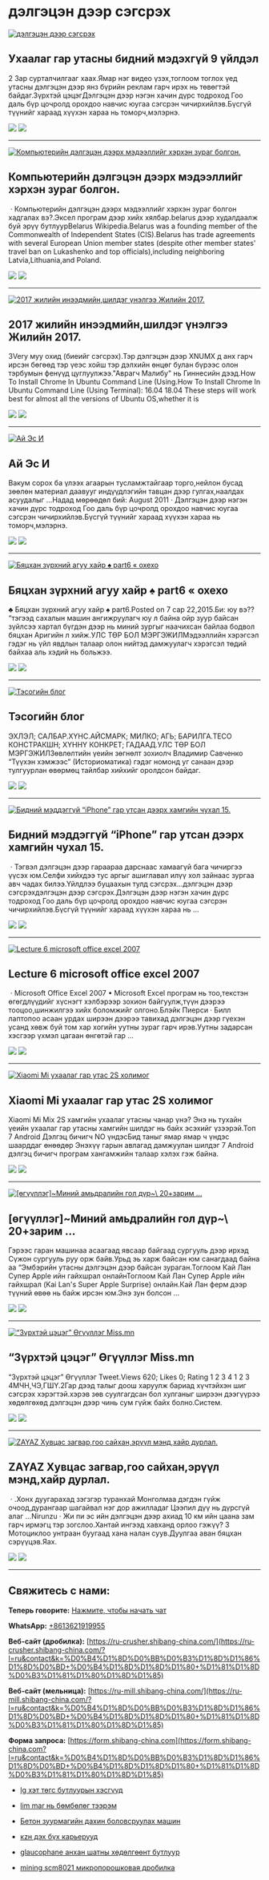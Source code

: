 # дэлгэцэн дээр сэгсрэх

<a href="https://swt.shibang-china.com/?l=ru&img&k=%D0%B4%D1%8D%D0%BB%D0%B3%D1%8D%D1%86%D1%8D%D0%BD+%D0%B4%D1%8D%D1%8D%D1%80+%D1%81%D1%8D%D0%B3%D1%81%D1%80%D1%8D%D1%85" target="_blank">![дэлгэцэн дээр сэгсрэх](http://static.shibang-china.com/all-800x300/591.jpg)</a>

## Ухаалаг гар утасны бидний мэдэхгүй 9 үйлдэл
2 Зар сурталчилгааг хаах.Ямар нэг видео үзэх,тоглоом тоглох үед утасны дэлгэцэн дээр янз бүрийн реклам гарч ирэх нь төвөгтэй байдаг.Зүрхтэй цэцэгДэлгэцэн дээр нэгэн хачин дүрс тодроход Гоо даль бүр цочролд орохдоо навчис юугаа сэгсрэн чичирхийлэв.Бүсгүй түүнийг хараад хүүхэн хараа нь томорч,мэлэрнэ.


<a href="https://whatsapp.shibangsoft.com/WhatsApp.php" target="_blank" title="WhatsApp">![](http://static.shibang-china.com/icon/whatsapp.png)</a> <a href="https://swt.shibang-china.com/?l=ru&icon&k=%D0%B4%D1%8D%D0%BB%D0%B3%D1%8D%D1%86%D1%8D%D0%BD+%D0%B4%D1%8D%D1%8D%D1%80+%D1%81%D1%8D%D0%B3%D1%81%D1%80%D1%8D%D1%85" target="_blank">![](http://static.shibang-china.com/icon/chat-ru.png)</a>

---

<a href="https://swt.shibang-china.com/?l=ru&img&k=%D0%B4%D1%8D%D0%BB%D0%B3%D1%8D%D1%86%D1%8D%D0%BD+%D0%B4%D1%8D%D1%8D%D1%80+%D1%81%D1%8D%D0%B3%D1%81%D1%80%D1%8D%D1%85" target="_blank">![Компьютерийн дэлгэцэн дээрх мэдээллийг хэрхэн зураг болгон.](http://static.shibang-china.com/all-800x300/865.jpg)</a>

## Компьютерийн дэлгэцэн дээрх мэдээллийг хэрхэн зураг болгон.
&nbsp;&#0183;&#32;Компьютерийн дэлгэцэн дээрх мэдээллийг хэрхэн зураг болгон хадгалах вэ?.Эксел програм дээр хийх хялбар.belarus дээр худалдаалж буй эрүү бутлуурBelarus Wikipedia.Belarus was a founding member of the Commonwealth of Independent States (CIS).Belarus has trade agreements with several European Union member states (despite other member states' travel ban on Lukashenko and top officials),including neighboring Latvia,Lithuania,and Poland.


<a href="https://whatsapp.shibangsoft.com/WhatsApp.php" target="_blank" title="WhatsApp">![](http://static.shibang-china.com/icon/whatsapp.png)</a> <a href="https://swt.shibang-china.com/?l=ru&icon&k=%D0%B4%D1%8D%D0%BB%D0%B3%D1%8D%D1%86%D1%8D%D0%BD+%D0%B4%D1%8D%D1%8D%D1%80+%D1%81%D1%8D%D0%B3%D1%81%D1%80%D1%8D%D1%85" target="_blank">![](http://static.shibang-china.com/icon/chat-ru.png)</a>

---

<a href="https://swt.shibang-china.com/?l=ru&img&k=%D0%B4%D1%8D%D0%BB%D0%B3%D1%8D%D1%86%D1%8D%D0%BD+%D0%B4%D1%8D%D1%8D%D1%80+%D1%81%D1%8D%D0%B3%D1%81%D1%80%D1%8D%D1%85" target="_blank">![2017 жилийн инээдмийн,шилдэг үнэлгээ Жилийн 2017.](http://static.shibang-china.com/all-800x300/266.jpg)</a>

## 2017 жилийн инээдмийн,шилдэг үнэлгээ Жилийн 2017.
3Very муу охид (биеийг сэгсрэх).Тэр дэлгэцэн дээр XNUMX д анх гарч ирсэн бөгөөд тэр үеэс хойш тэр дэлхийн өнцөг булан бүрээс олон тэрбумын фенүүд цуглуулжээ.&quot;Аврагч Малибу&quot; нь Гиннесийн дээд.How To Install Chrome In Ubuntu Command Line (Using.How To Install Chrome In Ubuntu Command Line (Using Terminal): 16.04 18.04 These steps will work best for almost all the versions of Ubuntu OS,whether it is


<a href="https://whatsapp.shibangsoft.com/WhatsApp.php" target="_blank" title="WhatsApp">![](http://static.shibang-china.com/icon/whatsapp.png)</a> <a href="https://swt.shibang-china.com/?l=ru&icon&k=%D0%B4%D1%8D%D0%BB%D0%B3%D1%8D%D1%86%D1%8D%D0%BD+%D0%B4%D1%8D%D1%8D%D1%80+%D1%81%D1%8D%D0%B3%D1%81%D1%80%D1%8D%D1%85" target="_blank">![](http://static.shibang-china.com/icon/chat-ru.png)</a>

---

<a href="https://swt.shibang-china.com/?l=ru&img&k=%D0%B4%D1%8D%D0%BB%D0%B3%D1%8D%D1%86%D1%8D%D0%BD+%D0%B4%D1%8D%D1%8D%D1%80+%D1%81%D1%8D%D0%B3%D1%81%D1%80%D1%8D%D1%85" target="_blank">![Ай Эс И](http://static.shibang-china.com/all-800x300/1230.jpg)</a>

## Ай Эс И
Вакум сорох ба үлээх агаарын тусламжтайгаар торго,нейлон бусад зөөлөн материал даавууг индүүдлэгийн тавцан дээр гулгах,наалдах асуудалыг …Надад мөрөөдөл бий: August 2011&nbsp;&#0183;&#32;Дэлгэцэн дээр нэгэн хачин дүрс тодроход Гоо даль бүр цочролд орохдоо навчис юугаа сэгсрэн чичирхийлэв.Бүсгүй түүнийг хараад хүүхэн хараа нь томорч,мэлэрнэ.


<a href="https://whatsapp.shibangsoft.com/WhatsApp.php" target="_blank" title="WhatsApp">![](http://static.shibang-china.com/icon/whatsapp.png)</a> <a href="https://swt.shibang-china.com/?l=ru&icon&k=%D0%B4%D1%8D%D0%BB%D0%B3%D1%8D%D1%86%D1%8D%D0%BD+%D0%B4%D1%8D%D1%8D%D1%80+%D1%81%D1%8D%D0%B3%D1%81%D1%80%D1%8D%D1%85" target="_blank">![](http://static.shibang-china.com/icon/chat-ru.png)</a>

---

<a href="https://swt.shibang-china.com/?l=ru&img&k=%D0%B4%D1%8D%D0%BB%D0%B3%D1%8D%D1%86%D1%8D%D0%BD+%D0%B4%D1%8D%D1%8D%D1%80+%D1%81%D1%8D%D0%B3%D1%81%D1%80%D1%8D%D1%85" target="_blank">![Бяцхан зүрхний агуу хайр ♠ part6 &#171; oxexo](http://static.shibang-china.com/all-800x300/837.jpg)</a>

## Бяцхан зүрхний агуу хайр ♠ part6 &#171; oxexo
♣ Бяцхан зүрхний агуу хайр ♠ part6.Posted on 7 сар 22,2015.Би: юу вэ?? “тэгээд сахалын машин ангижруулагч юу л байна ойр зуур байсан зүйлсээ хартал бүгдэн дээр нь миний зургыг наачихсан байлаа бодвол бяцхан Аригийн л хийж.УЛС ТӨР БОЛ МЭРГЭЖИЛМэдээллийн хэрэгсэл гэдэг нь үйл явдлын талаар олон нийтэд дамжуулагч хэрэгсэл төдий байхаа аль хэдий нь больжээ.


<a href="https://whatsapp.shibangsoft.com/WhatsApp.php" target="_blank" title="WhatsApp">![](http://static.shibang-china.com/icon/whatsapp.png)</a> <a href="https://swt.shibang-china.com/?l=ru&icon&k=%D0%B4%D1%8D%D0%BB%D0%B3%D1%8D%D1%86%D1%8D%D0%BD+%D0%B4%D1%8D%D1%8D%D1%80+%D1%81%D1%8D%D0%B3%D1%81%D1%80%D1%8D%D1%85" target="_blank">![](http://static.shibang-china.com/icon/chat-ru.png)</a>

---

<a href="https://swt.shibang-china.com/?l=ru&img&k=%D0%B4%D1%8D%D0%BB%D0%B3%D1%8D%D1%86%D1%8D%D0%BD+%D0%B4%D1%8D%D1%8D%D1%80+%D1%81%D1%8D%D0%B3%D1%81%D1%80%D1%8D%D1%85" target="_blank">![Тэсогийн блог](http://static.shibang-china.com/all-800x300/361.jpg)</a>

## Тэсогийн блог
ЭХЛЭЛ; САЛБАР.ХҮНС.АЙСМАРК; МИЛКО; АГЬ; БАРИЛГА.ТЕСО КОНСТРАКШН; ХҮННҮ КОНКРЕТ; ГАДААД.УЛС ТӨР БОЛ МЭРГЭЖИЛЗөвлөлтийн үеийн зөгнөлт зохиолч Владимир Савченко “Түүхэн хэмжээс” (Историоматика) гэдэг номонд уг санаан дээр тулгуурлан өвөрмөц тайлбар хийхийг оролдсон байдаг.


<a href="https://whatsapp.shibangsoft.com/WhatsApp.php" target="_blank" title="WhatsApp">![](http://static.shibang-china.com/icon/whatsapp.png)</a> <a href="https://swt.shibang-china.com/?l=ru&icon&k=%D0%B4%D1%8D%D0%BB%D0%B3%D1%8D%D1%86%D1%8D%D0%BD+%D0%B4%D1%8D%D1%8D%D1%80+%D1%81%D1%8D%D0%B3%D1%81%D1%80%D1%8D%D1%85" target="_blank">![](http://static.shibang-china.com/icon/chat-ru.png)</a>

---

<a href="https://swt.shibang-china.com/?l=ru&img&k=%D0%B4%D1%8D%D0%BB%D0%B3%D1%8D%D1%86%D1%8D%D0%BD+%D0%B4%D1%8D%D1%8D%D1%80+%D1%81%D1%8D%D0%B3%D1%81%D1%80%D1%8D%D1%85" target="_blank">![Бидний мэддэггүй “iPhone” гар утсан дээрх хамгийн чухал 15.](http://static.shibang-china.com/all-800x300/563.jpg)</a>

## Бидний мэддэггүй “iPhone” гар утсан дээрх хамгийн чухал 15.
&nbsp;&#0183;&#32;Тэгвэл дэлгэцэн дээр гараараа дарснаас хамаагүй бага чичиргээ үүсэх юм.Селфи хийхдээ тус аргыг ашиглавал илүү хол зайнаас зургаа авч чадах билээ.Үйлдлээ буцаахын тулд сэгсрэх…дэлгэцэн дээр сэгсрэхдэлгэцэн дээр сэгсрэх.Дэлгэцэн дээр нэгэн хачин дүрс тодроход Гоо даль бүр цочролд орохдоо навчис юугаа сэгсрэн чичирхийлэв.Бүсгүй түүнийг хараад хүүхэн хараа нь …


<a href="https://whatsapp.shibangsoft.com/WhatsApp.php" target="_blank" title="WhatsApp">![](http://static.shibang-china.com/icon/whatsapp.png)</a> <a href="https://swt.shibang-china.com/?l=ru&icon&k=%D0%B4%D1%8D%D0%BB%D0%B3%D1%8D%D1%86%D1%8D%D0%BD+%D0%B4%D1%8D%D1%8D%D1%80+%D1%81%D1%8D%D0%B3%D1%81%D1%80%D1%8D%D1%85" target="_blank">![](http://static.shibang-china.com/icon/chat-ru.png)</a>

---

<a href="https://swt.shibang-china.com/?l=ru&img&k=%D0%B4%D1%8D%D0%BB%D0%B3%D1%8D%D1%86%D1%8D%D0%BD+%D0%B4%D1%8D%D1%8D%D1%80+%D1%81%D1%8D%D0%B3%D1%81%D1%80%D1%8D%D1%85" target="_blank">![Lecture 6 microsoft office excel 2007](http://static.shibang-china.com/all-800x300/1189.jpg)</a>

## Lecture 6 microsoft office excel 2007
&nbsp;&#0183;&#32;Microsoft Office Excel 2007 • Microsoft Excel програм нь тоо,текстэн өгөгдлүүдийг хүснэгт хэлбэрээр зохион байгуулж,түүн дээрээ тооцоо,шинжилгээ хийх боломжийг олгоно.Блэйк Пиерси&nbsp;&#0183;&#32;Билл лаптопоо асаан урдах ширээн дээрээ тавихад дэлгэцэн дээр гүехэн усанд хөвж буй том хар хогийн уутны зураг гарч ирэв.Уутны задарсан хэсгээр үхмэл цагаан өнгөтэй гар …


<a href="https://whatsapp.shibangsoft.com/WhatsApp.php" target="_blank" title="WhatsApp">![](http://static.shibang-china.com/icon/whatsapp.png)</a> <a href="https://swt.shibang-china.com/?l=ru&icon&k=%D0%B4%D1%8D%D0%BB%D0%B3%D1%8D%D1%86%D1%8D%D0%BD+%D0%B4%D1%8D%D1%8D%D1%80+%D1%81%D1%8D%D0%B3%D1%81%D1%80%D1%8D%D1%85" target="_blank">![](http://static.shibang-china.com/icon/chat-ru.png)</a>

---

<a href="https://swt.shibang-china.com/?l=ru&img&k=%D0%B4%D1%8D%D0%BB%D0%B3%D1%8D%D1%86%D1%8D%D0%BD+%D0%B4%D1%8D%D1%8D%D1%80+%D1%81%D1%8D%D0%B3%D1%81%D1%80%D1%8D%D1%85" target="_blank">![Xiaomi Mi ухаалаг гар утас 2S холимог](http://static.shibang-china.com/all-800x300/1268.jpg)</a>

## Xiaomi Mi ухаалаг гар утас 2S холимог
Xiaomi Mi Mix 2S хамгийн ухаалаг утасны чанар үнэ? Энэ нь тухайн үеийн ухаалаг гар утасны хамгийн шилдэг нь байх эсэхийг үзээрэй.Топ 7 Android Дэлгэц бичигч NO үндэсБид таныг ямар ямар ч үндэс шаарддаг өнөөдөр Энэхүү гарын авлагад дамжуулан шилдэг 7 Android дэлгэц бичигч програм хангамжийн талаар хэлэх гэж байна.


<a href="https://whatsapp.shibangsoft.com/WhatsApp.php" target="_blank" title="WhatsApp">![](http://static.shibang-china.com/icon/whatsapp.png)</a> <a href="https://swt.shibang-china.com/?l=ru&icon&k=%D0%B4%D1%8D%D0%BB%D0%B3%D1%8D%D1%86%D1%8D%D0%BD+%D0%B4%D1%8D%D1%8D%D1%80+%D1%81%D1%8D%D0%B3%D1%81%D1%80%D1%8D%D1%85" target="_blank">![](http://static.shibang-china.com/icon/chat-ru.png)</a>

---

<a href="https://swt.shibang-china.com/?l=ru&img&k=%D0%B4%D1%8D%D0%BB%D0%B3%D1%8D%D1%86%D1%8D%D0%BD+%D0%B4%D1%8D%D1%8D%D1%80+%D1%81%D1%8D%D0%B3%D1%81%D1%80%D1%8D%D1%85" target="_blank">![[өгүүллэг]~Миний амьдралийн гол дүр~\ 20+зарим …](http://static.shibang-china.com/all-800x300/1133.jpg)</a>

## [өгүүллэг]~Миний амьдралийн гол дүр~\ 20+зарим …
Гэрээс гаран машинаа асаагаад явсаар байгаад сургууль дээр ирхэд Сүжон сургууль руу орж байв.Урьд эь харж байсан юм санагдаад байна аа “Эмбэрийн утасны дэлгэцэн дээр байсан зураган.Тоглоом Кай Лан Супер Apple ийн гайхшрал онлайнТоглоом Кай Лан Супер Apple ийн гайхшрал (Kai Lan's Super Apple Surprise) онлайн.Кай Лан ферм дээр түүний өвөө нь байж ирсэн юм.Энэ зун болсон …


<a href="https://whatsapp.shibangsoft.com/WhatsApp.php" target="_blank" title="WhatsApp">![](http://static.shibang-china.com/icon/whatsapp.png)</a> <a href="https://swt.shibang-china.com/?l=ru&icon&k=%D0%B4%D1%8D%D0%BB%D0%B3%D1%8D%D1%86%D1%8D%D0%BD+%D0%B4%D1%8D%D1%8D%D1%80+%D1%81%D1%8D%D0%B3%D1%81%D1%80%D1%8D%D1%85" target="_blank">![](http://static.shibang-china.com/icon/chat-ru.png)</a>

---

<a href="https://swt.shibang-china.com/?l=ru&img&k=%D0%B4%D1%8D%D0%BB%D0%B3%D1%8D%D1%86%D1%8D%D0%BD+%D0%B4%D1%8D%D1%8D%D1%80+%D1%81%D1%8D%D0%B3%D1%81%D1%80%D1%8D%D1%85" target="_blank">![“Зүрхтэй цэцэг” Өгүүллэг Miss.mn](http://static.shibang-china.com/all-800x300/514.jpg)</a>

## “Зүрхтэй цэцэг” Өгүүллэг Miss.mn
“Зүрхтэй цэцэг” Өгүүллэг Tweet.Views 620; Likes 0; Rating 1 2 3 4 1 2 3 4МЧН,ЧЭ,ГШҮ.2Гар дээд талыг доош харуулж бариад хүчтэйхэн шиг сэгсрэх хэрэгтэй.хэрэв зөв суулгагдсан бол хулганыг ширээн дээгүүрээ хөдөлгөхөд дэлгэцэн дээр чинь сум гүйж байх болно.Систем.


<a href="https://whatsapp.shibangsoft.com/WhatsApp.php" target="_blank" title="WhatsApp">![](http://static.shibang-china.com/icon/whatsapp.png)</a> <a href="https://swt.shibang-china.com/?l=ru&icon&k=%D0%B4%D1%8D%D0%BB%D0%B3%D1%8D%D1%86%D1%8D%D0%BD+%D0%B4%D1%8D%D1%8D%D1%80+%D1%81%D1%8D%D0%B3%D1%81%D1%80%D1%8D%D1%85" target="_blank">![](http://static.shibang-china.com/icon/chat-ru.png)</a>

---

<a href="https://swt.shibang-china.com/?l=ru&img&k=%D0%B4%D1%8D%D0%BB%D0%B3%D1%8D%D1%86%D1%8D%D0%BD+%D0%B4%D1%8D%D1%8D%D1%80+%D1%81%D1%8D%D0%B3%D1%81%D1%80%D1%8D%D1%85" target="_blank">![ZAYAZ Хувцас загвар,гоо сайхан,эрүүл мэнд,хайр дурлал.](http://static.shibang-china.com/all-800x300/220.jpg)</a>

## ZAYAZ Хувцас загвар,гоо сайхан,эрүүл мэнд,хайр дурлал.
&nbsp;&#0183;&#32;.Хонх дуугарахад зэгзгэр туранхай Монголмаа дэгдэн гүйж очоод,дурангаар шагайвал нэг дор ажилладаг Цээпил дүү нь дүрсгүй алаг …Nirunzu&nbsp;&#0183;&#32;Жи пи эс ийн дэлгэцэн дээр ахиад 10 км ийн цаана зам гарч ирмэгц тэр зогслоо.Хантай ингээд хавханд орлоо гэжүү? 3 Мотоциклоо унтраан буугаад хана налан суув.Дуулгаа аван бяцхан сэрүүцэв.Яах.


<a href="https://whatsapp.shibangsoft.com/WhatsApp.php" target="_blank" title="WhatsApp">![](http://static.shibang-china.com/icon/whatsapp.png)</a> <a href="https://swt.shibang-china.com/?l=ru&icon&k=%D0%B4%D1%8D%D0%BB%D0%B3%D1%8D%D1%86%D1%8D%D0%BD+%D0%B4%D1%8D%D1%8D%D1%80+%D1%81%D1%8D%D0%B3%D1%81%D1%80%D1%8D%D1%85" target="_blank">![](http://static.shibang-china.com/icon/chat-ru.png)</a>

---
## Свяжитесь с нами:

**Теперь говорите:** [Нажмите, чтобы начать чат](https://swt.shibang-china.com?l=ru&contact&k=%D0%B4%D1%8D%D0%BB%D0%B3%D1%8D%D1%86%D1%8D%D0%BD+%D0%B4%D1%8D%D1%8D%D1%80+%D1%81%D1%8D%D0%B3%D1%81%D1%80%D1%8D%D1%85)

**WhatsApp:**  [+8613621919955](https://whatsapp.shibangsoft.com/WhatsApp.php)

**Веб-сайт (дробилка):** [https://ru-crusher.shibang-china.com/](https://ru-crusher.shibang-china.com/?l=ru&contact&k=%D0%B4%D1%8D%D0%BB%D0%B3%D1%8D%D1%86%D1%8D%D0%BD+%D0%B4%D1%8D%D1%8D%D1%80+%D1%81%D1%8D%D0%B3%D1%81%D1%80%D1%8D%D1%85)

**Веб-сайт (мельница):** [https://ru-mill.shibang-china.com/](https://ru-mill.shibang-china.com/?l=ru&contact&k=%D0%B4%D1%8D%D0%BB%D0%B3%D1%8D%D1%86%D1%8D%D0%BD+%D0%B4%D1%8D%D1%8D%D1%80+%D1%81%D1%8D%D0%B3%D1%81%D1%80%D1%8D%D1%85)

**Форма запроса:** [https://form.shibang-china.com](https://form.shibang-china.com?l=ru&contact&k=%D0%B4%D1%8D%D0%BB%D0%B3%D1%8D%D1%86%D1%8D%D0%BD+%D0%B4%D1%8D%D1%8D%D1%80+%D1%81%D1%8D%D0%B3%D1%81%D1%80%D1%8D%D1%85)

* [lg хэт төгс бутлуурын хэсгүүд](../127/lg%20%D1%85%D1%8D%D1%82%20%D1%82%D3%A9%D0%B3%D1%81%20%D0%B1%D1%83%D1%82%D0%BB%D1%83%D1%83%D1%80%D1%8B%D0%BD%20%D1%85%D1%8D%D1%81%D0%B3%D2%AF%D2%AF%D0%B4.md)

* [lim mar нь бөмбөлөг тээрэм](../127/lim%20mar%20%D0%BD%D1%8C%20%D0%B1%D3%A9%D0%BC%D0%B1%D3%A9%D0%BB%D3%A9%D0%B3%20%D1%82%D1%8D%D1%8D%D1%80%D1%8D%D0%BC.md)

* [Бетон зуурмагийн дахин боловсруулах машин](../127/%D0%91%D0%B5%D1%82%D0%BE%D0%BD%20%D0%B7%D1%83%D1%83%D1%80%D0%BC%D0%B0%D0%B3%D0%B8%D0%B9%D0%BD%20%D0%B4%D0%B0%D1%85%D0%B8%D0%BD%20%D0%B1%D0%BE%D0%BB%D0%BE%D0%B2%D1%81%D1%80%D1%83%D1%83%D0%BB%D0%B0%D1%85%20%D0%BC%D0%B0%D1%88%D0%B8%D0%BD.md)

* [кzн дэх бүх карьерууд](../126/%D0%BAz%D0%BD%20%D0%B4%D1%8D%D1%85%20%D0%B1%D2%AF%D1%85%20%D0%BA%D0%B0%D1%80%D1%8C%D0%B5%D1%80%D1%83%D1%83%D0%B4.md)

* [glaucophane анхан шатны хөдөлгөөнт бутлуур](../126/glaucophane%20%D0%B0%D0%BD%D1%85%D0%B0%D0%BD%20%D1%88%D0%B0%D1%82%D0%BD%D1%8B%20%D1%85%D3%A9%D0%B4%D3%A9%D0%BB%D0%B3%D3%A9%D3%A9%D0%BD%D1%82%20%D0%B1%D1%83%D1%82%D0%BB%D1%83%D1%83%D1%80.md)

* [mining scm8021 микропорошковая дробилка](../130/mining%20scm8021%20%D0%BC%D0%B8%D0%BA%D1%80%D0%BE%D0%BF%D0%BE%D1%80%D0%BE%D1%88%D0%BA%D0%BE%D0%B2%D0%B0%D1%8F%20%D0%B4%D1%80%D0%BE%D0%B1%D0%B8%D0%BB%D0%BA%D0%B0.md)